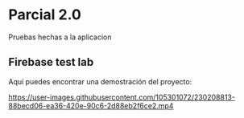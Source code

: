 # Parcial 2.0

Pruebas hechas a la aplicacion

## Firebase test lab

Aquí puedes encontrar una demostración del proyecto:

https://user-images.githubusercontent.com/105301072/230208813-88becd06-ea36-420e-90c6-2d88eb2f6ce2.mp4

